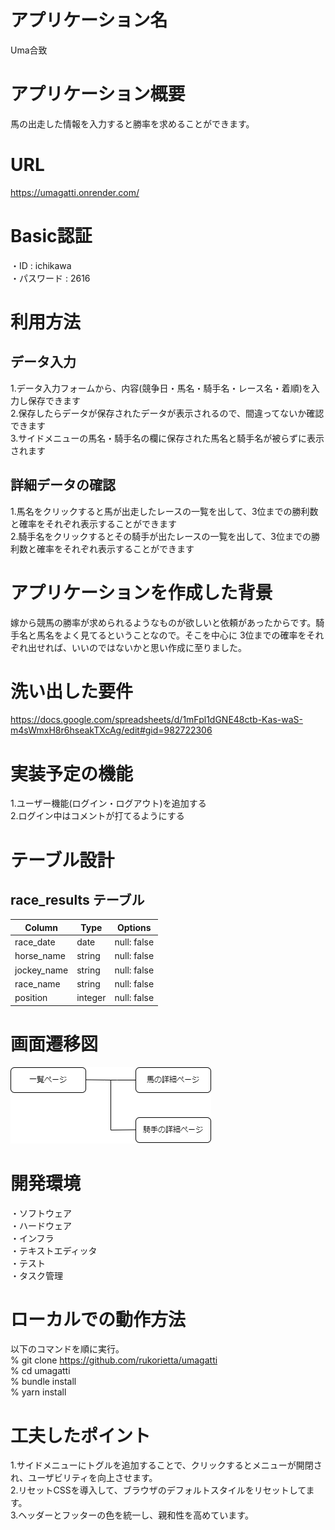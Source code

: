 # アプリケーション名
Uma合致

# アプリケーション概要
馬の出走した情報を入力すると勝率を求めることができます。

# URL
https://umagatti.onrender.com/<br>

# Basic認証
・ID : ichikawa<br>
・パスワード : 2616<br>

# 利用方法

## データ入力
1.データ入力フォームから、内容(競争日・馬名・騎手名・レース名・着順)を入力し保存できます<br>
2.保存したらデータが保存されたデータが表示されるので、間違ってないか確認できます<br>
3.サイドメニューの馬名・騎手名の欄に保存された馬名と騎手名が被らずに表示されます<br>

## 詳細データの確認
1.馬名をクリックすると馬が出走したレースの一覧を出して、3位までの勝利数と確率をそれぞれ表示することができます<br>
2.騎手名をクリックするとその騎手が出たレースの一覧を出して、3位までの勝利数と確率をそれぞれ表示することができます<br>

# アプリケーションを作成した背景
嫁から競馬の勝率が求められるようなものが欲しいと依頼があったからです。騎手名と馬名をよく見てるということなので。そこを中心に
3位までの確率をそれぞれ出せれば、いいのではないかと思い作成に至りました。


# 洗い出した要件
https://docs.google.com/spreadsheets/d/1mFpl1dGNE48ctb-Kas-waS-m4sWmxH8r6hseakTXcAg/edit#gid=982722306<br>

# 実装予定の機能
1.ユーザー機能(ログイン・ログアウト)を追加する<br>
2.ログイン中はコメントが打てるようにする<br>

# テーブル設計

## race_results テーブル

| Column             | Type    | Options     |
| ------------------ | ------- | ----------- |
| race_date          | date    | null: false |
| horse_name         | string  | null: false |
| jockey_name        | string  | null: false |
| race_name          | string  | null: false |
| position           | integer | null: false |

# 画面遷移図
![](umagatti-1.png)

# 開発環境
・ソフトウェア<br>
・ハードウェア<br>
・インフラ<br>
・テキストエディッタ<br>
・テスト<br>
・タスク管理<br>

# ローカルでの動作方法
以下のコマンドを順に実行。<br>
% git clone https://github.com/rukorietta/umagatti<br>
% cd umagatti<br>
% bundle install<br>
% yarn install<br>

# 工夫したポイント
1.サイドメニューにトグルを追加することで、クリックするとメニューが開閉され、ユーザビリティを向上させます。<br>
2.リセットCSSを導入して、ブラウザのデフォルトスタイルをリセットしてます。<br>
3.ヘッダーとフッターの色を統一し、親和性を高めています。<br>
